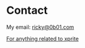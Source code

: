 # Contact

My email: [ricky@0b01.com](mailto:ricky@0b01.com)

[For anything related to xprite](https://github.com/pickitup247/xprite-issues/issues)